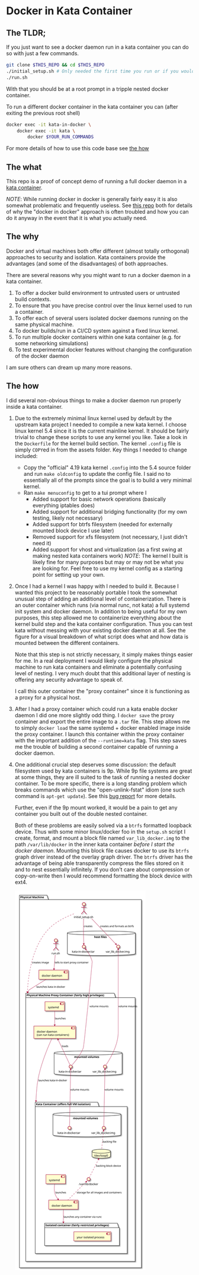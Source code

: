 # Docker in Kata Container

## The TLDR;

If you just want to see a docker daemon run in a kata container you can do so with just a few commands.

```bash
git clone $THIS_REPO && cd $THIS_REPO
./initial_setup.sh # Only needed the first time you run or if you would like to start over
./run.sh
```

With that you should be at a root prompt in a tripple nested docker container.

To run a different docker container in the kata container you can (after exiting the previous root shell)

```bash
docker exec -it kata-in-docker \
    docker exec -it kata \
        docker $YOUR_RUN_COMMANDS
```

For more details of how to use this code base see [the how](#how)

## The what

This repo is a proof of concept demo of running a full docker daemon in a [kata container](https://katacontainers.io/).

*NOTE*: While running docker in docker is generally fairly easy it is also somewhat problematic and frequently useless.
See [this repo](https://github.com/jpetazzo/dind#a-word-of-warning) both for details of why the "docker in docker"
approach is often troubled and how you can do it anyway in the event that it is what you actually need.

## The why

Docker and virtual machines both offer different (almost totally orthogonal) approaches to security and isolation.
Kata containers provide the advantages (and some of the disadvantages) of both approaches.

There are several reasons why you might want to run a docker daemon in a kata container.

1. To offer a docker build environment to untrusted users or untrusted build contexts.
2. To ensure that you have precise control over the linux kernel used to run a container.
3. To offer each of several users isolated docker daemons running on the same physical machine.
4. To docker builds/run in a CI/CD system against a fixed linux kernel.
5. To run multiple docker containers within one kata container (e.g. for some networking simulations)
6. To test experimental docker features without changing the configuration of the docker daemon

I am sure others can dream up many more reasons.

## <a name="how"></a>The how

I did several non-obvious things to make a docker daemon run properly inside a kata container.

1. Due to the extremely minimal linux kernel used by default by the upstream kata project I needed to compile a new kata
   kernel.  I choose linux kernel 5.4 since it is the current mainline kernel.  It should be fairly trivial to change
   these scripts to use any kernel you like.  Take a look in the `Dockerfile` for the kernel build section.  The kernel
   `.config` file is simply `COPY`ed in from the assets folder.  Key things I needed to change included:
   * Copy the "official" 4.19 kata kernel `.config` into the 5.4 source folder and run `make oldconfig` to update the
     config file.  I said no to essentially all of the prompts since the goal is to build a very minimal kernel.
   * Ran `make menuconfig` to get to a tui prompt where I
      * Added support for basic network operations (basically everything iptables does)
      * Added support for additional bridging functionality (for my own testing, likely not necessary)
      * Added support for btrfs filesystem (needed for externally mounted block device I use later)
      * Removed support for xfs filesystem (not necessary, I just didn't need it)
      * Added support for vhost and virtualization (as a first swing at making nested kata containers work)
   *NOTE*: The kernel I built is likely fine for many purposes but may or may not be what you are looking for.  Feel
           free to use my kernel config as a starting point for setting up your own.

2. Once I had a kernel I was happy with I needed to build it.  Because I wanted this project to be reasonably portable
   I took the somewhat unusual step of adding an additional level of containerization.  There is an outer
   container which runs (via normal runc, not kata) a full systemd init system and docker daemon.  In addition to being
   useful for my own purposes, this step allowed me to containerize everything about the kernel build step and the kata
   container configuration.  Thus you can test kata without messing with your existing docker daemon at all.  See the
   figure for a visual breakdown of what script does what and how data is mounted between the different containers.

   Note that this step is not strictly necessary, it simply makes things easier for me.  In a real deployment I would
   likely configure the physical machine to run kata containers and eliminate a potentially confusing level of nesting.
   I very much doubt that this additional layer of nesting is offering any security advantage to speak of.

   I call this outer container the "proxy container" since it is functioning as a proxy for a physical host.

3. After I had a proxy container which could run a kata enable docker daemon I did one more slightly odd thing.  I
   `docker save` the proxy container and export the entire image to a `.tar` file.  This step allows me to simply
   `docker load` the same systemd + docker enabled image inside the proxy container.  I launch this container within the
   proxy container with the important addition of the `--runtime=kata` flag.  This step saves me the trouble of building
   a second container capable of running a docker daemon.

4. One additional crucial step deserves some discussion: the default filesystem used by kata containers is 9p.  While 9p
   file systems are great at some things, they are ill suited to the task of running a nested docker container.  To be
   more specific, there is a long standing problem which breaks commands which use the "open-unlink-fstat" idiom (one
   such command is `apt-get update`).  See this [bug report](https://bugs.launchpad.net/qemu/+bug/1336794) for more
   details.

   Further, even if the 9p mount worked, it would be a pain to get any container you built out of the double nested
   container.

   Both of these problems are easily solved via a `btrfs` formatted loopback device.  Thus with some minor linux/docker
   foo in the `setup.sh` script I create, format, and mount a block file named `var_lib_docker.img` to the path
   `/var/lib/docker` in the inner kata container *before I start the docker daemon*.  Mounting this block file causes
   docker to use its `btrfs` graph driver instead of the overlay graph driver.  The `btrfs` driver has the advantage of
   being able transparently compress the files stored on it and to nest essentially infinitely.  If you don't care about
   compression or copy-on-write then I would recommend formatting the block device with ext4.

   ![docs/relationships.svg](docs/relationships.svg)

